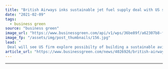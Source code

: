 ```yaml
---
title: "British Airways inks sustainable jet fuel supply deal with US start up LanzaJet"
date: "2021-02-09"
tags: 
  - business green
source: "business green"
image_url: "https://www.businessgreen.com/api/v1/wps/36be89f/a62307b8-ff5d-4a06-aba7-cd782165fed2/4/britishairways-216861108612376-1-185x114.jpg"
image_fp: "/assets/img/post_thumbnails/156.jpg"
lead: "
 Deal will see US firm explore possibilty of building a sustainable aviation fuel production facility for British Airways in the UK  ..."
article_url: "https://www.businessgreen.com/news/4026926/british-airways-inks-sustainable-jet-fuel-supply-deal-us-start-lanzajet"
---
```


---

